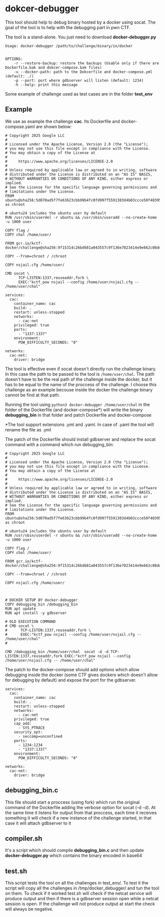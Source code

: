 # dokcer-debugger
This tool should help to debug binary hosted by a docker using socat. The goal of the tool is to help with the debugging part in pwn CTF.

The tool is a stand-alone. You just need to download **docker-debugger.py**


```
Usage: docker-debugger /path/to/challenge/binary/in/docker


OPTIONS:
    -r --restore-backup: restore the backups (Usable only if there are Dockerfile.bak and dokcer-compose.bak files)
    -u --docker-path: path to the Dokcerfile and docker-compose.yml (default: ./)
    -p --port: port where gdbserver will listen (default: 1234)
    -h --help: print this message
```

Some example of challenge used as test cases are in the folder **test_env**

## Example

We use as example the challenge **cac**. Its Dockerfile and docker-compose.yaml are shown below:

```
# Copyright 2025 Google LLC
#
# Licensed under the Apache License, Version 2.0 (the "License");
# you may not use this file except in compliance with the License.
# You may obtain a copy of the License at
#
#     https://www.apache.org/licenses/LICENSE-2.0
#
# Unless required by applicable law or agreed to in writing, software
# distributed under the License is distributed on an "AS IS" BASIS,
# WITHOUT WARRANTIES OR CONDITIONS OF ANY KIND, either express or implied.
# See the License for the specific language governing permissions and
# limitations under the License.
FROM ubuntu@sha256:5d070ad5f7fe63623cbb99b4fc0fd997f5591303d4b03ccce50f403957d0ddc4 as chroot

# ubuntu24 includes the ubuntu user by default
RUN /usr/sbin/userdel -r ubuntu && /usr/sbin/useradd --no-create-home -u 1000 user

COPY flag /
COPY chal /home/user/

FROM gcr.io/kctf-docker/challenge@sha256:9f15314c26bd681a043557c9f136e7823414e9e662c08dde54d14a6bfd0b619f

COPY --from=chroot / /chroot

COPY nsjail.cfg /home/user/

CMD socat \
      TCP-LISTEN:1337,reuseaddr,fork \
      EXEC:"kctf_pow nsjail --config /home/user/nsjail.cfg -- /home/user/chal"

```

```
services:
  cac:
    container_name: cac
    build: .
    restart: unless-stopped
    networks:
      - cac-net
    privileged: true
    ports:
      - "1337:1337"
    environment:
      POW_DIFFICULTY_SECONDS: "0"

networks:
  cac-net:
    driver: bridge 
```

The tool is effective even if socat doesn't directly run the challenge binary. In this case the path to be passed to the tool is ```/home/user/chal```. The path doesn't have to be the real path of the challenge inside the docker, but it has to be equal to the name of the proccess of the challenge. I choose this challenge as an example becouse inside the docker the challenge binary cannot be find at that path.

Running the tool using ```python3 docker-debugger /home/user/chal``` in the folder of the Dockerfile (and docker-compose*) will write the binary **debugging_bin** in that folder and patch Dockerfile and docker-compose

*The tool support extensions .yml and .yaml. In case of .yaml the tool will rename the file as .yml

The patch of the Dockerfile should install gdbserver and replace the socat command with a command which run debugging_bin:

```
# Copyright 2025 Google LLC
#
# Licensed under the Apache License, Version 2.0 (the "License");
# you may not use this file except in compliance with the License.
# You may obtain a copy of the License at
#
#     https://www.apache.org/licenses/LICENSE-2.0
#
# Unless required by applicable law or agreed to in writing, software
# distributed under the License is distributed on an "AS IS" BASIS,
# WITHOUT WARRANTIES OR CONDITIONS OF ANY KIND, either express or implied.
# See the License for the specific language governing permissions and
# limitations under the License.
FROM ubuntu@sha256:5d070ad5f7fe63623cbb99b4fc0fd997f5591303d4b03ccce50f403957d0ddc4 as chroot

# ubuntu24 includes the ubuntu user by default
RUN /usr/sbin/userdel -r ubuntu && /usr/sbin/useradd --no-create-home -u 1000 user

COPY flag /
COPY chal /home/user/

FROM gcr.io/kctf-docker/challenge@sha256:9f15314c26bd681a043557c9f136e7823414e9e662c08dde54d14a6bfd0b619f

COPY --from=chroot / /chroot

COPY nsjail.cfg /home/user/



# DOCKER SETUP BY docker-debugger
COPY debugging_bin /debugging_bin
RUN apt update
RUN apt install -y gdbserver

# OLD EXECUTION COMMAND
# CMD socat \
#      TCP-LISTEN:1337,reuseaddr,fork \
#      EXEC:"kctf_pow nsjail --config /home/user/nsjail.cfg -- /home/user/chal"
#

CMD /debugging_bin /home/user/chal  socat -d -d TCP-LISTEN:1337,reuseaddr,fork EXEC:"kctf_pow nsjail --config /home/user/nsjail.cfg -- /home/user/chal"
```

The patch to the docker-compose should add options which allow debugging inside the docker (some CTF gives dockers which doesn't allow for debugging by default) and expose the port for the gdbserver.

```
services:
  cac:
    container_name: cac
    build: .
    restart: unless-stopped
    networks:
      - cac-net
    privileged: true
    cap_add:
      - SYS_PTRACE
    security_opt:
      - seccomp=unconfined
    ports:
      - 1234:1234
      - "1337:1337"
    environment:
      POW_DIFFICULTY_SECONDS: "0"

networks:
  cac-net:
    driver: bridge 
```

## debugging_bin.c
This file should start a proccess (using fork) which run the original command of the Dockerfile adding the verbose option for socat (-d -d). At the same time it listens for output from that proccess, each time it receives something it will check if a new instance of the challenge started, in that case it will attach gdbserver to it

## compiler.sh
It's a script which should compile **debugging_bin.c** and then update **docker-debugger.py** which contains the binary encoded in base64

## test.sh
This script tests the tool on all the challenges in test_env/. To test it the script will copy all the challenges in /tmp/docker_debugger/ and tun the tool on them. To check if it worked test.sh will check if the netcat service will produce output and then if there is a gdbserver session open while a netcat session is open. If the challenge will not produce output at start the check will always be negative.